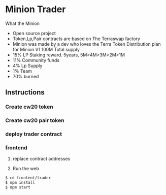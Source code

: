 # Minion Trader
What the Minion
- Open source project
- Token,Lp,Pair contracts are based on The Terraswap factory
- Minion was made by a dev who loves the Terra
Token Distribution plan for Minion V1
100M Total supply
- 15% LP Staking reward. 5years, 5M>4M>3M>2M>1M
- 11% Community funds
- 4% Lp Supply
- 1% Team
- 70% burned
## Instructions

### Create cw20 token

### Create cw20 pair token

### deploy trader contract

### frontend

1. replace contract addresses

2. Run the web

```bash
$ cd frontent/trader
$ npm install
$ npm start
```
